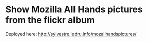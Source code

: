# Show Mozilla All Hands pictures from the flickr album

Deployed here: http://sylvestre.ledru.info/mozallhandspictures/
